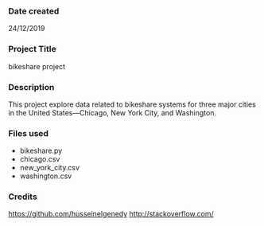 ### Date created
24/12/2019

### Project Title
bikeshare project

### Description
This project explore data related to bikeshare systems for three major cities in the United States—Chicago, New York City, and Washington.

### Files used
- bikeshare.py
- chicago.csv
- new_york_city.csv
- washington.csv

### Credits
https://github.com/husseinelgenedy
http://stackoverflow.com/

